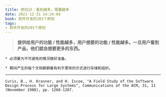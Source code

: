 ```yaml
---
title: 原则15：看到越多，需要越多
date: 2021-12-31 14:24:04
book: 软件开发的201个原则
tags:
- 软件开发的201个原则
---
```


> **提供给用户的功能 / 性能越多，用户想要的功能 / 性能越多。一旦用户看到产品，他们就会想要更多的东西。**



    * 必须要为不可避免的情况做好准备。
    
    * 期间产生的每个文档都朝着有利于更改的方式进行存储和组织。

---

`Curis, B., H. Krasner, and H. Iscoe, "A Field Study of the Software Design Process for Large Systems", Communications of the ACM, 31, 11 (November 1988), pp. 1268-1287.`

